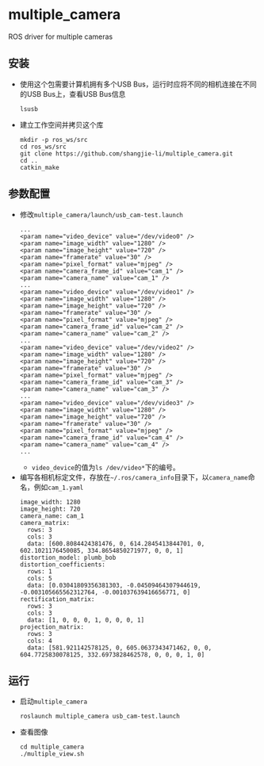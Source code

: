 # multiple_camera

ROS driver for multiple cameras

## 安装
 - 使用这个包需要计算机拥有多个USB Bus，运行时应将不同的相机连接在不同的USB Bus上，查看USB Bus信息
   ```Shell
   lsusb
   ```
 - 建立工作空间并拷贝这个库
   ```Shell
   mkdir -p ros_ws/src
   cd ros_ws/src
   git clone https://github.com/shangjie-li/multiple_camera.git
   cd ..
   catkin_make
   ```

## 参数配置
 - 修改`multiple_camera/launch/usb_cam-test.launch`
   ```Shell
   ...
   <param name="video_device" value="/dev/video0" />
   <param name="image_width" value="1280" />
   <param name="image_height" value="720" />
   <param name="framerate" value="30" />
   <param name="pixel_format" value="mjpeg" />
   <param name="camera_frame_id" value="cam_1" />
   <param name="camera_name" value="cam_1" />
   ...
   <param name="video_device" value="/dev/video1" />
   <param name="image_width" value="1280" />
   <param name="image_height" value="720" />
   <param name="framerate" value="30" />
   <param name="pixel_format" value="mjpeg" />
   <param name="camera_frame_id" value="cam_2" />
   <param name="camera_name" value="cam_2" />
   ...
   <param name="video_device" value="/dev/video2" />
   <param name="image_width" value="1280" />
   <param name="image_height" value="720" />
   <param name="framerate" value="30" />
   <param name="pixel_format" value="mjpeg" />
   <param name="camera_frame_id" value="cam_3" />
   <param name="camera_name" value="cam_3" />
   ...
   <param name="video_device" value="/dev/video3" />
   <param name="image_width" value="1280" />
   <param name="image_height" value="720" />
   <param name="framerate" value="30" />
   <param name="pixel_format" value="mjpeg" />
   <param name="camera_frame_id" value="cam_4" />
   <param name="camera_name" value="cam_4" />
   ...
   ```
    - `video_device`的值为`ls /dev/video*`下的编号。
 - 编写各相机标定文件，存放在`~/.ros/camera_info`目录下，以`camera_name`命名，例如`cam_1.yaml`
   ```Shell
   image_width: 1280
   image_height: 720
   camera_name: cam_1
   camera_matrix:
     rows: 3
     cols: 3
     data: [600.8084424381476, 0, 614.2845413844701, 0, 602.1021176450085, 334.8654850271977, 0, 0, 1]
   distortion_model: plumb_bob
   distortion_coefficients:
     rows: 1
     cols: 5
     data: [0.03041809356381303, -0.04509464307944619, -0.003105665562312764, -0.001037639416656771, 0]
   rectification_matrix:
     rows: 3
     cols: 3
     data: [1, 0, 0, 0, 1, 0, 0, 0, 1]
   projection_matrix:
     rows: 3
     cols: 4
     data: [581.921142578125, 0, 605.0637343471462, 0, 0, 604.7725830078125, 332.6973828462578, 0, 0, 0, 1, 0]
   ```
   
## 运行
 - 启动`multiple_camera`
   ```Shell
   roslaunch multiple_camera usb_cam-test.launch
   ```
 - 查看图像
   ```Shell
   cd multiple_camera
   ./multiple_view.sh
   ```
   

